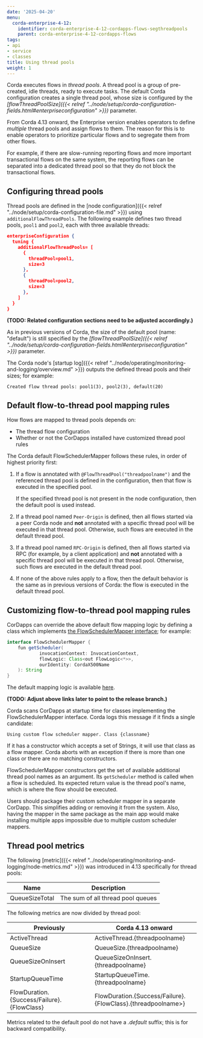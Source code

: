 ```yaml
---
date: '2025-04-20'
menu:
  corda-enterprise-4-12:
    identifier: corda-enterprise-4-12-cordapps-flows-segthreadpools
    parent: corda-enterprise-4-12-cordapps-flows
tags:
- api
- service
- classes
title: Using thread pools
weight: 1
---
```


Corda executes flows in *thread pools*. A thread pool is a group of pre-created, idle threads, ready to execute tasks. The default Corda configuration creates a single thread pool, whose size is configured by the *[flowThreadPoolSize]({{< relref "../node/setup/corda-configuration-fields.html#enterpriseconfiguration" >}})* parameter.

From Corda 4.13 onward, the Enterprise version enables operators to define *multiple* thread pools and assign flows to them. The reason for this is to enable operators to prioritize particular flows and to segregate them from other flows.

For example, if there are slow-running reporting flows and more important transactional flows on the same system, the reporting flows can be separated into a dedicated thread pool so that they do not block the transactional flows.

## Configuring thread pools

Thread pools are defined in the [node configuration]({{< relref "../node/setup/corda-configuration-file.md" >}}) using `additionalFlowThreadPools`. The following example defines two thread pools, `pool1` and `pool2`, each with three available threads:

```json
enterpriseConfiguration {
  tuning {
    additionalFlowThreadPools= [
      {
        threadPool=pool1,
        size=3
      },
      {
        threadPool=pool2,
        size=3
      },
    ]
  }
}
```

**(TODO: Related configuration sections need to be adjusted accordingly.)**

As in previous versions of Corda, the size of the default pool (name: "default") is still specified by the *[flowThreadPoolSize]({{< relref "../node/setup/corda-configuration-fields.html#enterpriseconfiguration" >}})* parameter. 


The Corda node's [startup log]({{< relref "../node/operating/monitoring-and-logging/overview.md" >}}) outputs the defined thread pools and their sizes; for example:

```
Created flow thread pools: pool1(3), pool2(3), default(20)
```

## Default flow-to-thread pool mapping rules

How flows are mapped to thread pools depends on:

- The thread flow configuration
- Whether or not the CorDapps installed have customized thread pool rules

The Corda default FlowSchedulerMapper follows these rules, in order of highest priority first:

1. If a flow is annotated with `@FlowThreadPool("threadpoolname")` and the referenced thread pool is defined in the configuration, then that flow is executed in the specified pool. 
   
   If the specified thread pool is not present in the node configuration, then the default pool is used instead.

2. If a thread pool named `Peer-Origin` is defined, then all flows started via a peer Corda node and **not** annotated with a specific thread pool will be executed in that thread pool. Otherwise, such flows are executed in the default thread pool.

3. If a thread pool named `RPC-Origin` is defined, then all flows started via RPC (for example, by a client application) and **not** annotated with a specific thread pool will be executed in that thread pool. Otherwise, such flows are executed in the default thread pool.

4. If none of the above rules apply to a flow, then the default behavior is the same as in previous versions of Corda: the flow is executed in the default thread pool.


## Customizing flow-to-thread pool mapping rules

CorDapps can override the above default flow mapping logic by defining a class which implements [the FlowSchedulerMapper interface](https://github.com/corda/corda/blob/feature/segregated-threadpools/core/src/main/kotlin/net/corda/core/flows/scheduler/mapper/FlowSchedulerMapper.kt); for example:

```java
interface FlowSchedulerMapper {
    fun getScheduler(
            invocationContext: InvocationContext,
            flowLogic: Class<out FlowLogic<*>>,
            ourIdentity: CordaX500Name
    ): String
}
```

The default mapping logic is available [here](https://github.com/corda/corda/blob/feature/segregated-threadpools/core/src/main/kotlin/net/corda/core/flows/scheduler/mapper/FlowSchedulerMapperImpl.kt).

**(TODO: Adjust above links later to point to the release branch.)**

Corda scans CorDapps at startup time for classes implementing the FlowSchedulerMapper interface.
Corda logs this message if it finds a single candidate:

```
Using custom flow scheduler mapper. Class {classname}
```

If it has a constructor which accepts a set of Strings, it will use that class as a flow mapper.
Corda aborts with an exception if there is more than one class or there are no matching constructors.

FlowSchedulerMapper constructors get the set of available additional thread pool names as an argument.
Its `getScheduler` method is called when a flow is scheduled.
Its expected return value is the thread pool's name, which is where the flow should be executed.

Users should package their custom scheduler mapper in a separate CorDapp. This simplifies adding or removing it from the system.
Also, having the mapper in the same package as the main app would make installing multiple apps impossible due to multiple custom scheduler mappers.

## Thread pool metrics

The following [metric]({{< relref "../node/operating/monitoring-and-logging/node-metrics.md" >}}) was introduced in 4.13 specifically for thread pools:

| Name                     | Description                         |
|--------------------------|-------------------------------------|
| QueueSizeTotal           | The sum of all thread pool queues   |

The following metrics are now divided by thread pool:

| Previously                                 | Corda 4.13 onward                                             |
|--------------------------------------------|---------------------------------------------------------------|
| ActiveThread                               | ActiveThread.{threadpoolname}                                 | 
| QueueSize                                  | QueueSize.{threadpoolname}                                    | 
| QueueSizeOnInsert                          | QueueSizeOnInsert.{threadpoolname}                            |
| StartupQueueTime                           | StartupQueueTime.{threadpoolname}                             |
| FlowDuration.{Success/Failure}.{FlowClass} | FlowDuration.{Success/Failure}.{FlowClass}.{threadpoolname>}  |

Metrics related to the default pool do not have a *.default* suffix; this is for backward compatibility.


